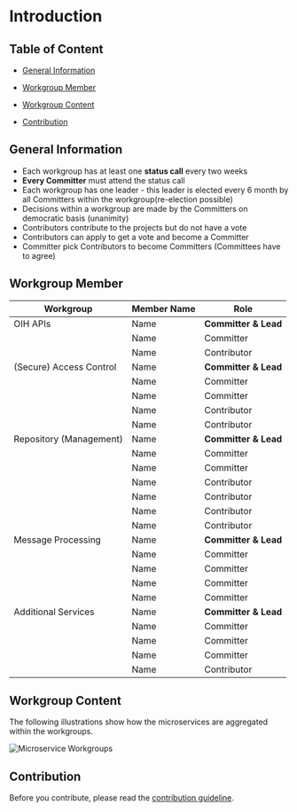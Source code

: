 # Introduction

## Table of Content
- [General Information](#general-information)

- [Workgroup Member](#workgroup-member)

- [Workgroup Content](#workgroup-content)

- [Contribution](#contribution)

## General Information
- Each workgroup has at least one **status call** every two weeks
- **Every Committer** must attend the status call
- Each workgroup has one leader - this leader is elected every 6 month by all Committers within the workgroup(re-election possible)
- Decisions within a workgroup are made by the Committers on democratic basis (unanimity)
- Contributors contribute to the projects but do not have a vote
- Contributors can apply to get a vote and become a Committer
- Committer pick Contributors to become Committers (Committees have to agree)

## Workgroup Member

| Workgroup  | Member Name | Role |
| ------------- | ------------- | ------------- |
| OIH APIs  | Name  | **Committer & Lead**  |
|  | Name  | Committer  |
|  | Name  | Contributor  |
| (Secure) Access Control | Name  | **Committer & Lead**  |
|  | Name  | Committer  |
|  | Name  | Committer  |
|  | Name  | Contributor |
|  | Name  | Contributor  |
|  Repository (Management)| Name  | **Committer & Lead**  |
|  | Name  | Committer |
|  | Name | Committer  |
|  | Name  | Contributor  |
|  | Name | Contributor  |
|  | Name  | Contributor  |
|  | Name  | Contributor  |
| Message Processing | Name  | **Committer & Lead**  |
|  | Name  | Committer  |
|  | Name  | Committer  |
|  | Name  | Committer  |
|  | Name  | Committer  |
| Additional Services | Name  | **Committer & Lead**  |
|  | Name  | Committer  |
|  | Name  | Committer  |
|  | Name  | Committer  |
|  | Name  | Contributor  |

## Workgroup Content

The following illustrations show how the microservices are aggregated within the workgroups.

![Microservice Workgroups](https://github.com/openintegrationhub/Microservices/blob/master/Source/OIH%20Workgroups.png)

## Contribution

Before you contribute, please read the [contribution guideline](https://github.com/openintegrationhub/microservices/blob/master/CONTRIBUTING.md).
